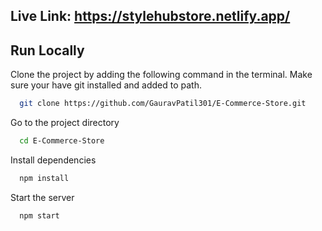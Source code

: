 ## Live Link: https://stylehubstore.netlify.app/

## Run Locally

Clone the project by adding the following command in the terminal.
Make sure your have git installed and added to path.

```bash
  git clone https://github.com/GauravPatil301/E-Commerce-Store.git
```

Go to the project directory

```bash
  cd E-Commerce-Store
```

Install dependencies

```bash
  npm install
```

Start the server

```bash
  npm start
```
